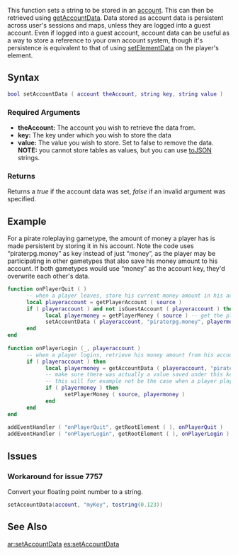 This function sets a string to be stored in an [account](/account.md "wikilink"). This can then be retrieved using [getAccountData](/getAccountData.md "wikilink"). Data stored as account data is persistent across user's sessions and maps, unless they are logged into a guest account. Even if logged into a guest account, account data can be useful as a way to store a reference to your own account system, though it's persistence is equivalent to that of using [setElementData](/setElementData.md "wikilink") on the player's element.

Syntax
------

``` lua
bool setAccountData ( account theAccount, string key, string value )
```

### Required Arguments

-   **theAccount:** The account you wish to retrieve the data from.
-   **key:** The key under which you wish to store the data
-   **value:** The value you wish to store. Set to false to remove the data. **NOTE:** you cannot store tables as values, but you can use [toJSON](/toJSON.md "wikilink") strings.

### Returns

Returns a *true* if the account data was set, *false* if an invalid argument was specified.

Example
-------

For a pirate roleplaying gametype, the amount of money a player has is made persistent by storing it in his account. Note the code uses “piraterpg.money” as key instead of just “money”, as the player may be participating in other gametypes that also save his money amount to his account. If both gametypes would use “money” as the account key, they'd overwrite each other's data.

``` lua
function onPlayerQuit ( )
      -- when a player leaves, store his current money amount in his account data
      local playeraccount = getPlayerAccount ( source )
      if ( playeraccount ) and not isGuestAccount ( playeraccount ) then -- if the player is logged in
            local playermoney = getPlayerMoney ( source ) -- get the player money
            setAccountData ( playeraccount, "piraterpg.money", playermoney ) -- save it in his account
      end
end
 
function onPlayerLogin (_, playeraccount )
      -- when a player logins, retrieve his money amount from his account data and set it
      if ( playeraccount ) then
            local playermoney = getAccountData ( playeraccount, "piraterpg.money" )
            -- make sure there was actually a value saved under this key (check if playermoney is not false).
            -- this will for example not be the case when a player plays the gametype for the first time
            if ( playermoney ) then
                  setPlayerMoney ( source, playermoney )
            end
      end
end
 
addEventHandler ( "onPlayerQuit", getRootElement ( ), onPlayerQuit )
addEventHandler ( "onPlayerLogin", getRootElement ( ), onPlayerLogin )
```

Issues
------

### Workaround for issue 7757

Convert your floating point number to a string.

``` lua
setAccountData(account, "myKey", tostring(0.123))
```

See Also
--------

[ar:setAccountData](/ar:setAccountData.md "wikilink") [es:setAccountData](/es:setAccountData.md "wikilink")
